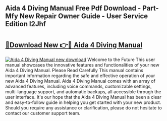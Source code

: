 ## Aida 4 Diving Manual Free Pdf Download - Part-Mfy New Repair Owner Guide - User Service Edition l2Jhf

# <h2><a href="http://cf26376.oget.top/?id=Aida+4+Diving+Manual">🔗Download New 👉🔴 Aida 4 Diving Manual</a></h2>

[![Aida 4 Diving Manual new download](https://i.imgur.com/5g1atiW.png)](http://cf26376.oget.top/?id=Aida+4+Diving+Manual)
Welcome to the Future This user manual showcases the innovative features and functionalities of your new Aida 4 Diving Manual. Please Read Carefully This manual contains important information regarding the safe and effective operation of your new Aida 4 Diving Manual. Aida 4 Diving Manual comes with an array of advanced features, including voice commands, customizable settings, multi-language support, and automatic backups, all accessible through the user interface. It's our hope that the Aida 4 Diving Manual has been a clear and easy-to-follow guide in helping you get started with your new product. Should you require any assistance or clarification, please do not hesitate to contact our customer support team.
